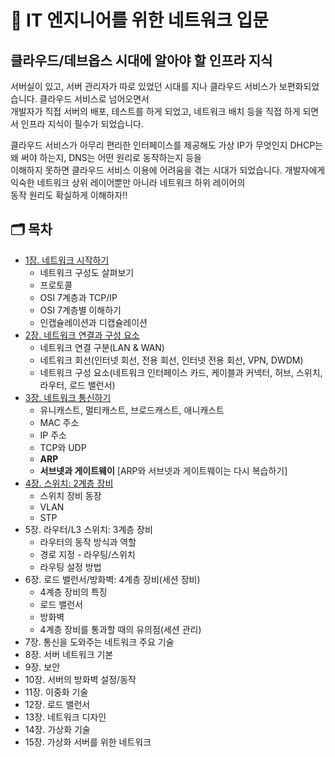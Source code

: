 # 📡 IT 엔지니어를 위한 네트워크 입문

## 클라우드/데브옵스 시대에 알아야 할 인프라 지식

서버실이 있고, 서버 관리자가 따로 있었던 시대를 지나 클라우드 서비스가 보편화되었습니다. 클라우드 서비스로 넘어오면서  
개발자가 직접 서버의 배포, 테스트를 하게 되었고, 네트워크 배치 등을 직접 하게 되면서 인프라 지식이 필수가 되었습니다.

클라우드 서비스가 아무리 편리한 인터페이스를 제공해도 가상 IP가 무엇인지 DHCP는 왜 써야 하는지, DNS는 어떤 원리로 동작하는지 등을  
이해하지 못하면 클라우드 서비스 이용에 어려움을 겪는 시대가 되었습니다. 개발자에게 익숙한 네트워크 상위 레이어뿐만 아니라 네트워크 하위 레이어의  
동작 원리도 확실하게 이해하자!!

## 🗂️ 목차

- <a href="https://github.com/ohyuchan123/LetsReadBooks/blob/master/IT%20%EC%97%94%EC%A7%80%EB%8B%88%EC%96%B4%EB%A5%BC%20%EC%9C%84%ED%95%9C%20%EB%84%A4%ED%8A%B8%EC%9B%8C%ED%81%AC%20%EC%9E%85%EB%AC%B8/Contents/1.%20%EB%84%A4%ED%8A%B8%EC%9B%8C%ED%81%AC%20%EC%8B%9C%EC%9E%91%ED%95%98%EA%B8%B0.md#1-%EB%84%A4%ED%8A%B8%EC%9B%8C%ED%81%AC-%EC%8B%9C%EC%9E%91%ED%95%98%EA%B8%B0">1장. 네트워크 시작하기</a>
  - 네트워크 구성도 살펴보기
  - 프로토콜
  - OSI 7계층과 TCP/IP
  - OSI 7계층별 이해하기
  - 인캡슐레이션과 디캡슐레이션
- <a href="https://github.com/ohyuchan123/LetsReadBooks/blob/master/IT%20%EC%97%94%EC%A7%80%EB%8B%88%EC%96%B4%EB%A5%BC%20%EC%9C%84%ED%95%9C%20%EB%84%A4%ED%8A%B8%EC%9B%8C%ED%81%AC%20%EC%9E%85%EB%AC%B8/Contents/2.%20%EB%84%A4%ED%8A%B8%EC%9B%8C%ED%81%AC%20%EC%97%B0%EA%B2%B0%20%EB%B6%80%EB%B6%84.md#2%EC%9E%A5-%EB%84%A4%ED%8A%B8%EC%9B%8C%ED%81%AC-%EC%97%B0%EA%B2%B0%EA%B3%BC-%EA%B5%AC%EC%84%B1-%EC%9A%94%EC%86%8C">2장. 네트워크 연결과 구성 요소</a>
  - 네트워크 연결 구분(LAN & WAN)
  - 네트워크 회선(인터넷 회선, 전용 회선, 인터넷 전용 회선, VPN, DWDM)
  - 네트워크 구성 요소(네트워크 인터페이스 카드, 케이블과 커넥터, 허브, 스위치, 라우터, 로드 밸런서)
- <a href="https://github.com/ohyuchan123/LetsReadBooks/blob/master/IT%20%EC%97%94%EC%A7%80%EB%8B%88%EC%96%B4%EB%A5%BC%20%EC%9C%84%ED%95%9C%20%EB%84%A4%ED%8A%B8%EC%9B%8C%ED%81%AC%20%EC%9E%85%EB%AC%B8/Contents/3.%20%EB%84%A4%ED%8A%B8%EC%9B%8C%ED%81%AC%20%ED%86%B5%EC%8B%A0%ED%95%98%EA%B8%B0.md#3-%EB%84%A4%ED%8A%B8%EC%9B%8C%ED%81%AC-%ED%86%B5%EC%8B%A0%ED%95%98%EA%B8%B0">3장. 네트워크 통신하기</a>
  - 유니캐스트, 멀티캐스트, 브로드캐스트, 애니캐스트
  - MAC 주소
  - IP 주소
  - TCP와 UDP
  - **ARP**
  - **서브넷과 게이트웨이**
    [ARP와 서브넷과 게이트웨이는 다시 복습하기]
- <a href="https://github.com/ohyuchan123/LetsReadBooks/blob/master/IT%20%EC%97%94%EC%A7%80%EB%8B%88%EC%96%B4%EB%A5%BC%20%EC%9C%84%ED%95%9C%20%EB%84%A4%ED%8A%B8%EC%9B%8C%ED%81%AC%20%EC%9E%85%EB%AC%B8/Contents/4.%20%EC%8A%A4%EC%9C%84%EC%B9%98%20%3A%202%EA%B3%84%EC%B8%B5%20%EC%9E%A5%EB%B9%84.md#1-%EC%84%9C%EB%A1%A0">4장. 스위치: 2계층 장비</a>
  - 스위치 장비 동장
  - VLAN
  - STP
- 5장. 라우터/L3 스위치: 3계층 장비
  - 라우터의 동작 방식과 역할
  - 경로 지정 - 라우팅/스위치
  - 라우팅 설정 방법
- 6장. 로드 밸런서/방화벽: 4계층 장비(세션 장비)
  - 4계층 장비의 특징
  - 로드 밸런서
  - 방화벽
  - 4계층 장비를 통과할 때의 유의점(세션 관리)
- 7장. 통신을 도와주는 네트워크 주요 기술
- 8장. 서버 네트워크 기본
- 9장. 보안
- 10장. 서버의 방화벽 설정/동작
- 11장. 이중화 기술
- 12장. 로드 밸런서
- 13장. 네트워크 디자인
- 14장. 가상화 기술
- 15장. 가상화 서버를 위한 네트워크
